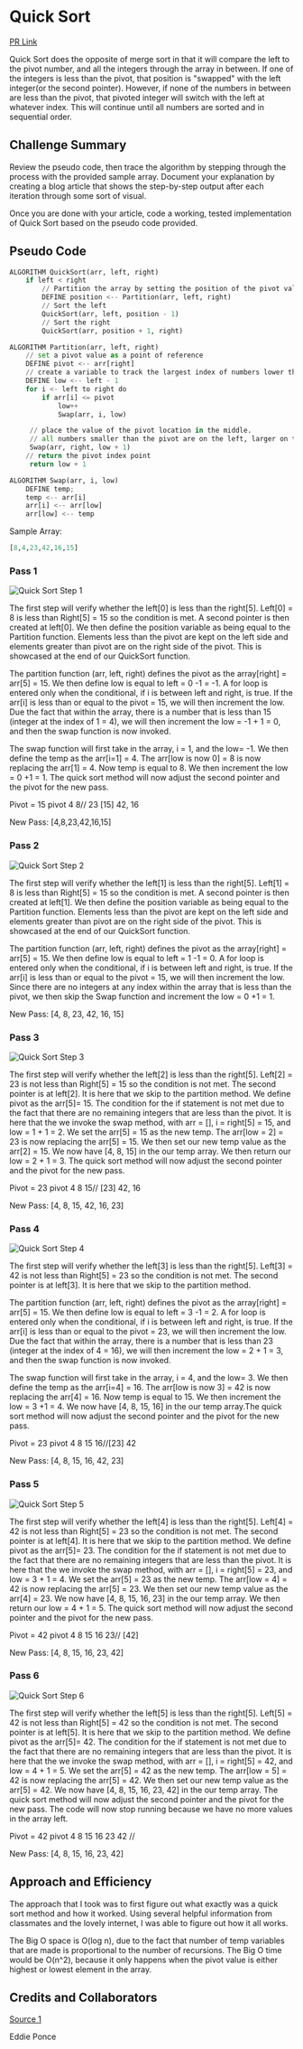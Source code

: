 # Quick Sort

[PR Link](https://github.com/bran2miz/data-structures-and-algorithms/pull/68)

Quick Sort does the opposite of merge sort in that it will compare the left to the pivot number, and all the integers through the array in between. If one of the integers is less than the pivot, that position is "swapped" with the left integer(or the second pointer). However, if none of the numbers in between are less than the pivot, that pivoted integer will switch with the left at whatever index. This will continue until all numbers are sorted and in sequential order.

## Challenge Summary

Review the pseudo code, then trace the algorithm by stepping through the process with the provided sample array. Document your explanation by creating a blog article that shows the step-by-step output after each iteration through some sort of visual.

Once you are done with your article, code a working, tested implementation of Quick Sort based on the pseudo code provided.

## Pseudo Code

```python
ALGORITHM QuickSort(arr, left, right)
    if left < right
        // Partition the array by setting the position of the pivot value
        DEFINE position <-- Partition(arr, left, right)
        // Sort the left
        QuickSort(arr, left, position - 1)
        // Sort the right
        QuickSort(arr, position + 1, right)

ALGORITHM Partition(arr, left, right)
    // set a pivot value as a point of reference
    DEFINE pivot <-- arr[right]
    // create a variable to track the largest index of numbers lower than the defined pivot
    DEFINE low <-- left - 1
    for i <- left to right do
        if arr[i] <= pivot
            low++
            Swap(arr, i, low)

     // place the value of the pivot location in the middle.
     // all numbers smaller than the pivot are on the left, larger on the right.
     Swap(arr, right, low + 1)
    // return the pivot index point
     return low + 1

ALGORITHM Swap(arr, i, low)
    DEFINE temp;
    temp <-- arr[i]
    arr[i] <-- arr[low]
    arr[low] <-- temp
```

Sample Array:

```python
[8,4,23,42,16,15]
```

### Pass 1

![Quick Sort Step 1](./images/quick-sort-1.png)

The first step will verify whether the left[0] is less than the right[5]. Left[0] = 8 is less than Right[5] = 15 so the condition is met. A second pointer is then created at left[0]. We then define the position variable as being equal to the Partition function. Elements less than the pivot are kept on the left side and elements greater than pivot are on the right side of the pivot. This is showcased at the end of our QuickSort function.

The partition function (arr, left, right) defines the pivot as the array[right] = arr[5] = 15. We then define low is equal to left = 0 -1 = -1. A for loop is entered only when the conditional, if i is between left and right, is true. If the arr[i] is less than or equal to the pivot = 15, we will then increment the low. Due the fact that within the array, there is a number that is less than 15 (integer at the index of 1 = 4), we will then increment the low = -1 + 1 = 0, and then the swap function is now invoked.

The swap function will first take in the array, i = 1, and the low= -1. We then define the temp as the arr[i=1] = 4. The arr[low is now 0] = 8 is now replacing the arr[1] = 4. Now temp is equal to 8. We then increment the low = 0 +1 = 1. The quick sort method will now adjust the second pointer and the pivot for the new pass.

Pivot = 15
     pivot
4  8// 23 [15] 42, 16

New Pass: [4,8,23,42,16,15]

### Pass 2

![Quick Sort Step 2](./images/quick-sort-2.png)

The first step will verify whether the left[1] is less than the right[5]. Left[1] = 8 is less than Right[5] = 15 so the condition is met. A second pointer is then created at left[1]. We then define the position variable as being equal to the Partition function. Elements less than the pivot are kept on the left side and elements greater than pivot are on the right side of the pivot. This is showcased at the end of our QuickSort function.

The partition function (arr, left, right) defines the pivot as the array[right] = arr[5] = 15. We then define low is equal to left = 1 -1 = 0. A for loop is entered only when the conditional, if i is between left and right, is true. If the arr[i] is less than or equal to the pivot = 15, we will then increment the low. Since there are no integers at any index within the array that is less than the pivot, we then skip the Swap function and increment the low = 0 +1 = 1.

New Pass: [4, 8, 23, 42, 16, 15]

### Pass 3

![Quick Sort Step 3](./images/quick-sort-3.png)

The first step will verify whether the left[2] is less than the right[5]. Left[2] = 23 is not less than Right[5] = 15 so the condition is not met. The second pointer is at left[2]. It is here that we skip to the partition method. We define pivot as the arr[5]= 15. The condition for the if statement is not met due to the fact that there are no remaining integers that are less than the pivot. It is here that the we invoke the swap method, with arr = [], i = right[5] = 15, and low = 1 + 1 = 2. We set the arr[5] = 15 as the new temp. The arr[low = 2] = 23 is now replacing the arr[5] = 15. We then set our new temp value as the arr[2] = 15. We now have [4, 8, 15] in the our temp array. We then return our low = 2 + 1 = 3. The quick sort method will now adjust the second pointer and the pivot for the new pass.

Pivot = 23
     pivot
4  8 15// [23] 42, 16

New Pass: [4, 8, 15, 42, 16, 23]

### Pass 4

![Quick Sort Step 4](./images/quick-sort-4.png)

The first step will verify whether the left[3] is less than the right[5]. Left[3] = 42 is not less than Right[5] = 23 so the condition is not met. The second pointer is at left[3]. It is here that we skip to the partition method.

The partition function (arr, left, right) defines the pivot as the array[right] = arr[5] = 15. We then define low is equal to left = 3 -1 = 2. A for loop is entered only when the conditional, if i is between left and right, is true. If the arr[i] is less than or equal to the pivot = 23, we will then increment the low. Due the fact that within the array, there is a number that is less than 23 (integer at the index of 4 = 16), we will then increment the low = 2 + 1 = 3, and then the swap function is now invoked.

The swap function will first take in the array, i = 4, and the low= 3. We then define the temp as the arr[i=4] = 16. The arr[low is now 3] = 42 is now replacing the arr[4] = 16. Now temp is equal to 15. We then increment the low = 3 +1 = 4. We now have [4, 8, 15, 16] in the our temp array.The quick sort method will now adjust the second pointer and the pivot for the new pass.

Pivot = 23
     pivot
4  8 15 16//[23] 42

New Pass: [4, 8, 15, 16, 42, 23]

### Pass 5

![Quick Sort Step 5](./images/quick-sort-6.png)

The first step will verify whether the left[4] is less than the right[5]. Left[4] = 42 is not less than Right[5] = 23 so the condition is not met. The second pointer is at left[4]. It is here that we skip to the partition method. We define pivot as the arr[5]= 23. The condition for the if statement is not met due to the fact that there are no remaining integers that are less than the pivot. It is here that the we invoke the swap method, with arr = [], i = right[5] = 23, and low = 3 + 1 = 4. We set the arr[5] = 23 as the new temp. The arr[low = 4] = 42 is now replacing the arr[5] = 23. We then set our new temp value as the arr[4] = 23. We now have [4, 8, 15, 16, 23] in the our temp array. We then return our low = 4 + 1 = 5. The quick sort method will now adjust the second pointer and the pivot for the new pass.

Pivot = 42
     pivot
4  8 15 16 23// [42]

New Pass: [4, 8, 15, 16, 23, 42]

### Pass 6

![Quick Sort Step 6](./images/quick-sort-7.png)

The first step will verify whether the left[5] is less than the right[5]. Left[5] = 42 is not less than Right[5] = 42 so the condition is not met. The second pointer is at left[5]. It is here that we skip to the partition method. We define pivot as the arr[5]= 42. The condition for the if statement is not met due to the fact that there are no remaining integers that are less than the pivot. It is here that the we invoke the swap method, with arr = [], i = right[5] = 42, and low = 4 + 1 = 5. We set the arr[5] = 42 as the new temp. The arr[low = 5] = 42 is now replacing the arr[5] = 42. We then set our new temp value as the arr[5] = 42. We now have [4, 8, 15, 16, 23, 42] in the our temp array. The quick sort method will now adjust the second pointer and the pivot for the new pass. The code will now stop running because we have no more values in the array left.

Pivot = 42
     pivot
4 8 15 16 23 42 //

New Pass: [4, 8, 15, 16, 23, 42]

## Approach and Efficiency

The approach that I took was to first figure out what exactly was a quick sort method and how it worked. Using several helpful information from classmates and the lovely internet, I was able to figure out how it all works.

The Big O space is O(log n), due to the fact that number of temp variables that are made is proportional to the number of recursions. The Big O time would be O(n^2), because it only happens when the pivot value is either highest or lowest element in the array.

## Credits and Collaborators

[Source 1](https://www.programiz.com/dsa/quick-sort)

Eddie Ponce

